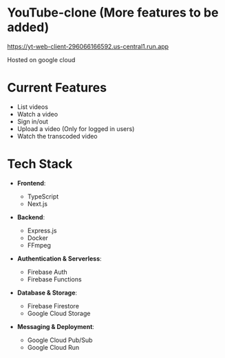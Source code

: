 # YouTube-clone (More features to be added)

https://yt-web-client-296066166592.us-central1.run.app

Hosted on google cloud

# Current Features
- List videos  
- Watch a video  
- Sign in/out  
- Upload a video (Only for logged in users)
- Watch the transcoded video  

# Tech Stack
- **Frontend**:  
  - TypeScript  
  - Next.js  

- **Backend**:  
  - Express.js  
  - Docker  
  - FFmpeg  

- **Authentication & Serverless**:  
  - Firebase Auth  
  - Firebase Functions  

- **Database & Storage**:  
  - Firebase Firestore  
  - Google Cloud Storage  

- **Messaging & Deployment**:  
  - Google Cloud Pub/Sub  
  - Google Cloud Run  
